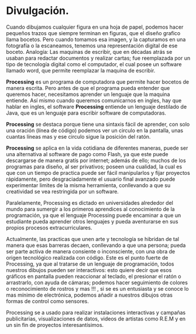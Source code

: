 # Divulgación.


Cuando dibujamos cualquier figura en una hoja de papel, podemos hacer pequeños trazos que siempre terminan en figuras, que el diseño grafico llama bocetos. Pero cuando tomamos esa imagen, y la capturamos en una fotografía o la escaneamos, tenemos una representación digital de ese boceto. Analogía: Las maquinas de escribir, que en décadas atrás se usaban para redactar documentos y realizar cartas; fue reemplazada por un tipo de tecnología digital como el computador, el cual posee un software llamado word, que permite reemplazar la maquina de escribir.

__Processing__ es un programa de computadora que permite hacer bocetos de manera escrita. 
Pero antes de que el programa pueda entender que queremos hacer, necesitamos aprender un lenguaje que la maquina entiende. Así mismo cuando queremos comunicarnos en ingles, hay que hablar en ingles, el software __Processing__ entiende un lenguaje destilado de Java, que es un lenguaje para escribir software de computadoras.

__Processing__ se destaca porque tiene una sintaxis fácil de aprender, con solo una oración (línea de código) podemos ver un circulo en la pantalla, unas cuantas líneas mas y ese circulo sigue la posición del ratón.

__Processing__ se aplica en la vida cotidiana de diferentes maneras, puede ser una alternativa al software de pago como Flash, ya que este puede descargarse de manera gratís por internet; además de ello; muchos de los programas para diseño, al ser privativos; poseen una cualidad, la cual es que con un tiempo de practica puede ser fácil manipularlos y fijar proyectos rápidamente, pero desgraciadamente el usuario final avanzado puede experimentar limites de la misma herramienta, conllevando a que su creatividad se vea restringida por un software.

Paralelamente, Processing es dictado en universidades alrededor del mundo para sumergir a los primeros aprendices al conocimiento de la programación, ya que el lenguaje Processing puede encaminar a que un estudiante pueda aprender otros lenguajes y pueda aventurarse en sus propios procesos extracurriculares.

Actualmente, las practicas que unen arte y tecnología se hibridan de tal manera que esas barreras decaen, conllevando a que una persona; pueda ser parte activa de manera consiente o inconsciente, con una obra de origen tecnológico realizada con código. Este es el punto fuerte de Processing, ya que al tratarse de un lenguaje de programación, todos nuestros dibujos pueden ser interactivos: esto quiere decir que esos gráficos en pantalla pueden reaccionar al teclado, el presionar el ratón o arrastrarlo, con ayuda de cámaras; podemos hacer seguimiento de colores o reconocimiento de rostros y mas !!! , si se es un entusiasta y se conoce lo mas mínimo de electrónica, podemos añadir a nuestros dibujos otras formas de control como sensores.

Processing se a usado para realizar instalaciones interactivas y campañas publicitarias, visualizaciones de datos, videos de artistas como R.E.M y en un sin fin de proyectos interesantísimos.
